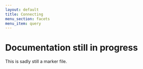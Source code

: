 ```yaml
---
layout: default
title: Connecting
menu_section: facets
menu_item: query
---
```



# Documentation still in progress

This is sadly still a marker file.

